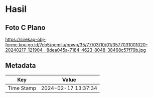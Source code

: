 # Hasil

## Foto C Plano

https://sirekap-obj-formc.kpu.go.id/7cb5/pemilu/ppwp/35/77/03/10/01/3577031001020-20240217-121904--8dea045a-7184-4623-8048-38468c57f79b.jpg


## Metadata

| Key        | Value               |
| ---------- | ------------------- |
| Time Stamp | 2024-02-17 13:37:34 |



